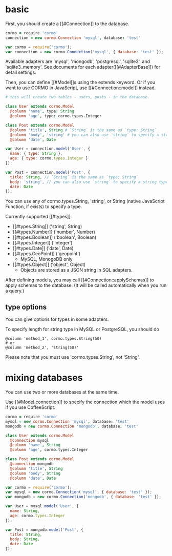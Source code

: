 # basic

First, you should create a [[#Connection]] to the database.

```coffeescript
cormo = require 'cormo'
connection = new cormo.Connection 'mysql', database: 'test'
```
```javascript
var cormo = require('cormo');
var connection = new cormo.Connection('mysql', { database: 'test' });
```

Available adapters are 'mysql', 'mongodb', 'postgresql', 'sqlite3', and 'sqlite3_memory'.
See documents for each adapter([[#AdapterBase]]) for detail settings.

Then, you can define [[#Model]]s using the extends keyword.
Or if you want to use CORMO in JavaScript, use [[#Connection::model]] instead.

```coffeescript
# this will create two tables - users, posts - in the database.

class User extends cormo.Model
  @column 'name', type: String
  @column 'age', type: cormo.types.Integer

class Post extends cormo.Model
  @column 'title', String # `String` is the same as `type: String`
  @column 'body', 'string' # you can also use `string` to specify a string type
  @column 'date', Date
```
```javascript
var User = connection.model('User', {
  name: { type: String },
  age: { type: cormo.types.Integer }
});

var Post = connection.model('Post', {
  title: String, // `String` is the same as `type: String`
  body: 'string', // you can also use `string` to specify a string type
  date: Date
});
```

You can use any of cormo.types.String, 'string', or String
(native JavaScript Function, if exists) to specify a type.

Currently supported [[#types]]:

* [[#types.String]] ('string', String)
* [[#types.Number]] ('number', Number)
* [[#types.Boolean]] ('boolean', Boolean)
* [[#types.Integer]] ('integer')
* [[#types.Date]] ('date', Date)
* [[#types.GeoPoint]] ('geopoint')
    * MySQL, MonogoDB only
* [[#types.Object]] ('object', Object)
    * Objects are stored as a JSON string in SQL adapters.

After defining models, you may call [[#Connection::applySchemas]] to apply schemas to the database.
(It will be called automatically when you run a query.)

## type options

You can give options for types in some adapters.

To specify length for string type in MySQL or PostgreSQL, you should do

```
@column 'method_1', cormo.types.String(50)
# or
@column 'method_2', 'string(50)'
```

Please note that you must use 'cormo.types.String', not 'String'.

# mixing databases

You can use two or more databases at the same time.

Use [[#Model.connection]] to specify the connection which the model uses if you use CoffeeScript.

```coffeescript
cormo = require 'cormo'
mysql = new cormo.Connection 'mysql', database: 'test'
mongodb = new cormo.Connection 'mongodb', database: 'test'

class User extends cormo.Model
  @connection mysql
  @column 'name', String
  @column 'age', cormo.types.Integer

class Post extends cormo.Model
  @connection mongodb
  @column 'title', String
  @column 'body', String
  @column 'date', Date
```
```javascript
var cormo = require('cormo');
var mysql = new cormo.Connection('mysql', { database: 'test' });
var mongodb = new cormo.Connection('mongodb', { database: 'test' });

var User = mysql.model('User', {
  name: String,
  age: cormo.types.Integer
});

var Post = mongodb.model('Post', {
  title: String,
  body: String,
  date: Date
});
```
